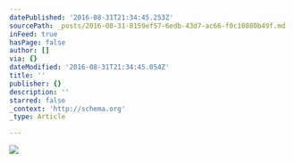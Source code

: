 ```yaml
---
datePublished: '2016-08-31T21:34:45.253Z'
sourcePath: _posts/2016-08-31-8159ef57-6edb-43d7-ac66-f0c10880b49f.md
inFeed: true
hasPage: false
author: []
via: {}
dateModified: '2016-08-31T21:34:45.054Z'
title: ''
publisher: {}
description: ''
starred: false
_context: 'http://schema.org'
_type: Article

---
```

![](https://the-grid-user-content.s3-us-west-2.amazonaws.com/da998b97-6dc9-4af2-8ade-2682b63ff1c9.jpg)